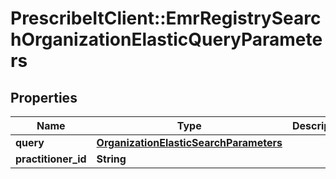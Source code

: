 # PrescribeItClient::EmrRegistrySearchOrganizationElasticQueryParameters

## Properties
Name | Type | Description | Notes
------------ | ------------- | ------------- | -------------
**query** | [**OrganizationElasticSearchParameters**](OrganizationElasticSearchParameters.md) |  | [optional] 
**practitioner_id** | **String** |  | [optional] 

